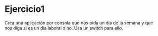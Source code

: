 # Ejercicio1

Crea una aplicación por consola que nos pida un día de la semana y que nos diga si es un día laboral o no. 
Usa un switch para ello.
